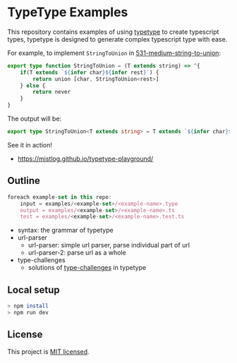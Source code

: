 # TypeType Examples

This repository contains examples of using [typetype](https://github.com/mistlog/typetype) to create typescript types, typetype is designed to generate complex typescript type with ease.

For example, to implement `StringToUnion` in [531-medium-string-to-union](https://github.com/type-challenges/type-challenges/blob/master/questions/531-medium-string-to-union/README.md):

```ts
export type function StringToUnion = (T extends string) => ^{
    if(T extends `${infer char}${infer rest}`) {
        return union [char, StringToUnion<rest>]
    } else {
        return never
    }
}
```

The output will be:

```ts
export type StringToUnion<T extends string> = T extends `${infer char}${infer rest}` ? (char | StringToUnion<rest>) : never;
```

See it in action!

* https://mistlog.github.io/typetype-playground/

## Outline

```ts
foreach example-set in this repo:
    input = examples/<example-set>/<example-name>.type
    output = examples/<example-set>/<example-name>.ts
    test = examples/<example-set>/<example-name>.test.ts
```

* syntax: the grammar of typetype
* url-parser
    * url-parser: simple url parser, parse individual part of url
    * url-parser-2: parse url as a whole
* type-challenges
    * solutions of [type-challenges](https://github.com/type-challenges/type-challenges) in typetype



## Local setup

```bash
> npm install
> npm run dev
```

## License

This project is [MIT licensed](https://github.com/mistlog/typetype-examples/blob/main/LICENSE).
